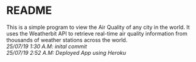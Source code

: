 <h1>README</h1>
This is a simple program to view the Air Quality of any city in the world. It uses the Weatherbit API to retrieve real-time air quality information from thousands of weather stations across the world.
<br>
<em>25/07/19 1:30 A.M: inital commit</em>
<br>
<em>25/07/19 2:52 A.M: Deployed App using Heroku </em>
